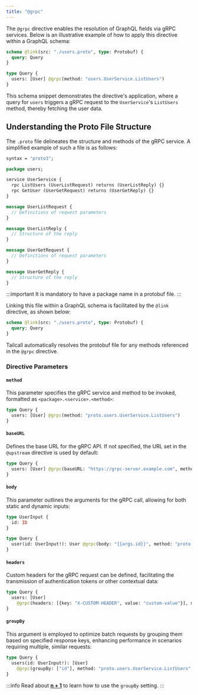 ```yaml
---
title: "@grpc"
---
```


The `@grpc` directive enables the resolution of GraphQL fields via gRPC services. Below is an illustrative example of how to apply this directive within a GraphQL schema:

```graphql
schema @link(src: "./users.proto", type: Protobuf) {
  query: Query
}

type Query {
  users: [User] @grpc(method: "users.UserService.ListUsers")
}
```

This schema snippet demonstrates the directive's application, where a query for `users` triggers a gRPC request to the `UserService`'s `ListUsers` method, thereby fetching the user data.

## Understanding the Proto File Structure

The `.proto` file delineates the structure and methods of the gRPC service. A simplified example of such a file is as follows:

```proto
syntax = "proto3";

package users;

service UserService {
  rpc ListUsers (UserListRequest) returns (UserListReply) {}
  rpc GetUser (UserGetRequest) returns (UserGetReply) {}
}

message UserListRequest {
  // Definitions of request parameters
}

message UserListReply {
  // Structure of the reply
}

message UserGetRequest {
  // Definitions of request parameters
}

message UserGetReply {
  // Structure of the reply
}
```

:::important
It is mandatory to have a package name in a protobuf file.
:::

Linking this file within a GraphQL schema is facilitated by the `@link` directive, as shown below:

```graphql
schema @link(src: "./users.proto", type: Protobuf) {
  query: Query
}
```

Tailcall automatically resolves the protobuf file for any methods referenced in the `@grpc` directive.

### Directive Parameters

#### `method`

This parameter specifies the gRPC service and method to be invoked, formatted as `<package>.<service>.<method>`:

```graphql
type Query {
  users: [User] @grpc(method: "proto.users.UserService.ListUsers")
}
```

#### `baseURL`

Defines the base URL for the gRPC API. If not specified, the URL set in the `@upstream` directive is used by default:

```graphql
type Query {
  users: [User] @grpc(baseURL: "https://grpc-server.example.com", method: "proto.users.UserService.ListUsers")
}
```

#### `body`

This parameter outlines the arguments for the gRPC call, allowing for both static and dynamic inputs:

```graphql
type UserInput {
  id: ID
}

type Query {
  user(id: UserInput!): User @grpc(body: "{{args.id}}", method: "proto.users.UserService.GetUser")
}
```

#### `headers`

Custom headers for the gRPC request can be defined, facilitating the transmission of authentication tokens or other contextual data:

```graphql
type Query {
  users: [User]
    @grpc(headers: [{key: "X-CUSTOM-HEADER", value: "custom-value"}], method: "proto.users.UserService.ListUsers")
}
```

#### `groupBy`

This argument is employed to optimize batch requests by grouping them based on specified response keys, enhancing performance in scenarios requiring multiple, similar requests:

```graphql
type Query {
  users(id: UserInput!): [User]
    @grpc(groupBy: ["id"], method: "proto.users.UserService.ListUsers", baseURL: "https://grpc-server.example.com")
}
```

:::info
Read about **[n + 1]** to learn how to use the `groupBy` setting.
:::

[n + 1]: /docs/guides/n+1/
